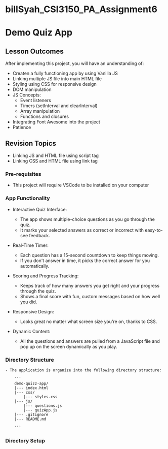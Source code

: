 # billSyah_CSI3150_PA_Assignment6

# Demo Quiz App

## Lesson Outcomes

After implementing this project, you will have an understanding of: 

- Createn a fully functioning app by using Vanilla JS
- Linking multiple JS file into main HTML file
- Styling using CSS for responsive design
- DOM manipulation
- JS Concepts:
    - Event listeners
    - Timers (setInterval and clearInterval)
    - Array manipulation
    - Functions and closures
- Integrating Font Awesome into the project
- Patience

## Revision Topics

- Linking JS and HTML file using script tag
- Linking CSS and HTML file using link tag

### Pre-requisites

- This project will require VSCode to be installed on your computer

### App Functionality 

- Interactive Quiz Interface:
    - The app shows multiple-choice questions as you go through the quiz.
    - It marks your selected answers as correct or incorrect with easy-to-see feedback.

- Real-Time Timer:
    - Each question has a 15-second countdown to keep things moving.
    - If you don't answer in time, it picks the correct answer for you automatically.
    
- Scoring and Progress Tracking:
    - Keeps track of how many answers you get right and your progress through the quiz.
    - Shows a final score with fun, custom messages based on how well you did.

- Responsive Design:
    - Looks great no matter what screen size you're on, thanks to CSS.

- Dynamic Content:
    - All the questions and answers are pulled from a JavaScript file and pop up on the screen dynamically as you play.


### Directory Structure

    - The application is organize into the following directory structure:

        ```
        demo-quizz-app/
        |--- index.html
        |--- css/
            |--- styles.css
        |--- js/
            |--- questions.js
            |--- quizApp.js
        |--- .gitignore
        |--- README.md

        ```
        

### Directory Setup

